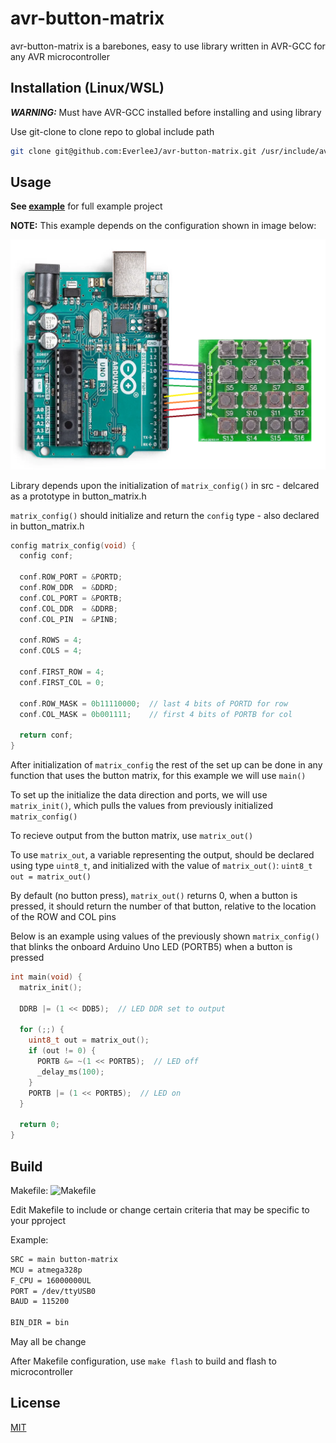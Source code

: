 # avr-button-matrix

avr-button-matrix is a barebones, easy to use library written in AVR-GCC for any AVR microcontroller


## Installation (Linux/WSL)
***WARNING:*** Must have AVR-GCC installed before installing and using library

Use git-clone to clone repo to global include path

```bash
git clone git@github.com:EverleeJ/avr-button-matrix.git /usr/include/avr-button-matrix
```


## Usage
**See [example](https://github.com/EverleeJ/avr-button-matrix/tree/main/example/example.c)** for full example project

**NOTE:** This example depends on the configuration shown in image below:

![example-config.png](example/example-config.png)

Library depends upon the initialization of `matrix_config()` in src - delcared as a prototype in button_matrix.h

`matrix_config()` should initialize and return the `config` type - also declared in button_matrix.h

```c
config matrix_config(void) {
  config conf;

  conf.ROW_PORT = &PORTD;
  conf.ROW_DDR  = &DDRD;
  conf.COL_PORT = &PORTB;
  conf.COL_DDR  = &DDRB;
  conf.COL_PIN  = &PINB;

  conf.ROWS = 4;
  conf.COLS = 4;

  conf.FIRST_ROW = 4;
  conf.FIRST_COL = 0;

  conf.ROW_MASK = 0b11110000;  // last 4 bits of PORTD for row
  conf.COL_MASK = 0b001111;    // first 4 bits of PORTB for col

  return conf;
}
```

After initialization of `matrix_config` the rest of the set up can be done in any function that uses the button matrix, for this example we will use `main()`

To set up the initialize the data direction and ports, we will use `matrix_init()`, which pulls the values from previously initialized `matrix_config()`

To recieve output from the button matrix, use `matrix_out()`

To use `matrix_out`, a variable representing the output, should be declared using type `uint8_t`, and initialized with the value of `matrix_out()`: `uint8_t out = matrix_out()`

By default (no button press), `matrix_out()` returns 0, when a button is pressed, it should return the number of that button, relative to the location of the ROW and COL pins

Below is an example using values of the previously shown `matrix_config()` that blinks the onboard Arduino Uno LED (PORTB5) when a button is pressed

```c
int main(void) {
  matrix_init();

  DDRB |= (1 << DDB5);  // LED DDR set to output

  for (;;) {
    uint8_t out = matrix_out();
    if (out != 0) {
      PORTB &= ~(1 << PORTB5);  // LED off
      _delay_ms(100);
    }
    PORTB |= (1 << PORTB5);  // LED on
  }

  return 0;
}
```


## Build
Makefile:
![Makefile](example/Makefile)

Edit Makefile to include or change certain criteria that may be specific to your pproject

Example:
```bash
SRC = main button-matrix
MCU = atmega328p
F_CPU = 16000000UL
PORT = /dev/ttyUSB0
BAUD = 115200

BIN_DIR = bin
```

May all be change

After Makefile configuration, use `make flash` to build and flash to microcontroller

## License
[MIT](https://github.com/EverleeJ/avr-button-matrix/blob/main/LICENSE)
